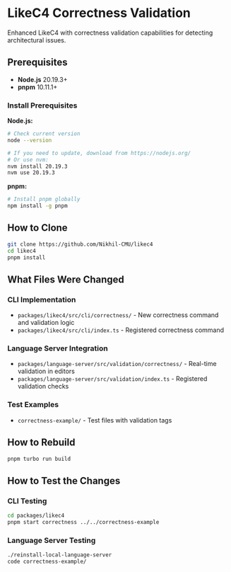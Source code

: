 # LikeC4 Correctness Validation

Enhanced LikeC4 with correctness validation capabilities for detecting architectural issues.

## Prerequisites

- **Node.js** 20.19.3+ 
- **pnpm** 10.11.1+

### Install Prerequisites

**Node.js:**
```bash
# Check current version
node --version

# If you need to update, download from https://nodejs.org/
# Or use nvm:
nvm install 20.19.3
nvm use 20.19.3
```

**pnpm:**
```bash
# Install pnpm globally
npm install -g pnpm
```

## How to Clone

```bash
git clone https://github.com/Nikhil-CMU/likec4
cd likec4
pnpm install
```

## What Files Were Changed

### CLI Implementation
- `packages/likec4/src/cli/correctness/` - New correctness command and validation logic
- `packages/likec4/src/cli/index.ts` - Registered correctness command

### Language Server Integration  
- `packages/language-server/src/validation/correctness/` - Real-time validation in editors
- `packages/language-server/src/validation/index.ts` - Registered validation checks

### Test Examples
- `correctness-example/` - Test files with validation tags

## How to Rebuild

```bash
pnpm turbo run build
```

## How to Test the Changes

### CLI Testing
```bash
cd packages/likec4
pnpm start correctness ../../correctness-example
```

### Language Server Testing
```bash
./reinstall-local-language-server
code correctness-example/
```
